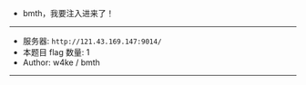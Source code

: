 - bmth，我要注入进来了！
<hr/>

- 服务器: `http://121.43.169.147:9014/`
- 本题目 flag 数量: 1 
- Author: w4ke / bmth
<hr/>


